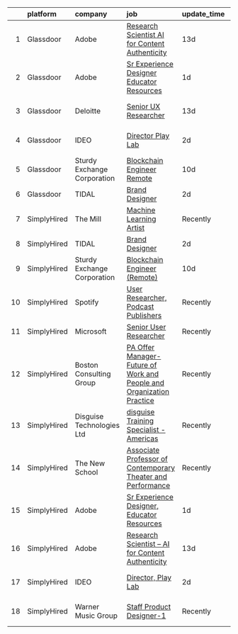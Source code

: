 

|    | platform    | company                     | job                                                                                                                                                                                                                                                                                                               | update_time   | location                 |
|---:|:------------|:----------------------------|:------------------------------------------------------------------------------------------------------------------------------------------------------------------------------------------------------------------------------------------------------------------------------------------------------------------|:--------------|:-------------------------|
|  1 | Glassdoor   | Adobe                       | [Research Scientist   AI for Content Authenticity](https://www.glassdoor.com/partner/jobListing.htm?pos=103&ao=1136043&s=58&guid=0000018104481d17bbbee1531abe0405&src=GD_JOB_AD&t=SR&vt=w&cs=1_267f31cc&cb=1653634244040&jobListingId=1007861353171&jrtk=3-0-1g424g7a8r16s801-1g424g7an38pd000-1458bd9015927399-) | 13d           | San Jose, CA             |
|  2 | Glassdoor   | Adobe                       | [Sr Experience Designer  Educator Resources](https://www.glassdoor.com/partner/jobListing.htm?pos=106&ao=1136043&s=58&guid=0000018104481d17bbbee1531abe0405&src=GD_JOB_AD&t=SR&vt=w&cs=1_63652bfa&cb=1653634244041&jobListingId=1007893244933&jrtk=3-0-1g424g7a8r16s801-1g424g7an38pd000-cd94bf536e4bf0d1-)       | 1d            | San Francisco, CA        |
|  3 | Glassdoor   | Deloitte                    | [Senior UX Researcher](https://www.glassdoor.com/partner/jobListing.htm?pos=105&ao=1136043&s=58&guid=0000018104481d17bbbee1531abe0405&src=GD_JOB_AD&t=SR&vt=w&cs=1_66dd9c54&cb=1653634244040&jobListingId=1007858973819&jrtk=3-0-1g424g7a8r16s801-1g424g7an38pd000-8258006e5281ffbc-)                             | 13d           | Los Angeles, CA          |
|  4 | Glassdoor   | IDEO                        | [Director  Play Lab](https://www.glassdoor.com/partner/jobListing.htm?pos=104&ao=1136043&s=58&guid=0000018104481d17bbbee1531abe0405&src=GD_JOB_AD&t=SR&vt=w&cs=1_40319fe2&cb=1653634244040&jobListingId=1007890514386&jrtk=3-0-1g424g7a8r16s801-1g424g7an38pd000-c61b506aa1219931-)                               | 2d            | San Francisco, CA        |
|  5 | Glassdoor   | Sturdy Exchange Corporation | [Blockchain Engineer  Remote ](https://www.glassdoor.com/partner/jobListing.htm?pos=101&ao=1136043&s=58&guid=0000018104481d17bbbee1531abe0405&src=GD_JOB_AD&t=SR&vt=w&ea=1&cs=1_0d7de1fb&cb=1653634244039&jobListingId=1007867275386&jrtk=3-0-1g424g7a8r16s801-1g424g7an38pd000-6d3b61b60a4f9bd4-)                | 10d           | Remote                   |
|  6 | Glassdoor   | TIDAL                       | [Brand Designer](https://www.glassdoor.com/partner/jobListing.htm?pos=102&ao=1136043&s=58&guid=0000018104481d17bbbee1531abe0405&src=GD_JOB_AD&t=SR&vt=w&cs=1_4f1df955&cb=1653634244039&jobListingId=1007891097548&jrtk=3-0-1g424g7a8r16s801-1g424g7an38pd000-d0b78174f30ae43e-)                                   | 2d            | New York, NY             |
|  7 | SimplyHired | The Mill                    | [Machine Learning Artist](https://www.simplyhired.com/job/XVEFzz79CO-w0vKDpWDWyG7FqlAPO4sP1Q-84V2gAtG5RVxWhMN60w?q=generative+artist)                                                                                                                                                                             | Recently      | New York, NY             |
|  8 | SimplyHired | TIDAL                       | [Brand Designer](https://www.simplyhired.com/job/ZBcysQpgm3qF8SHw4Kif5YPfseyC73-o1_USw53eFxTUTT1aY_IWpQ?q=generative+artist)                                                                                                                                                                                      | 2d            | New York, NY             |
|  9 | SimplyHired | Sturdy Exchange Corporation | [Blockchain Engineer (Remote)](https://www.simplyhired.com/job/EX4Tprg-Br7x4iaHJdOtyCi3WWTkQ9XlnoiScmX_0mHqKpcQzAvCeg?q=generative+artist)                                                                                                                                                                        | 10d           | Remote                   |
| 10 | SimplyHired | Spotify                     | [User Researcher, Podcast Publishers](https://www.simplyhired.com/job/EzVMIseMCZYSeAe8tUzdjtWjHJ-Wvq5BdgEd8_u_SRAJIPadQ5NJFw?q=generative+artist)                                                                                                                                                                 | Recently      | New York, NY             |
| 11 | SimplyHired | Microsoft                   | [Senior User Researcher](https://www.simplyhired.com/job/nZQlxEz90J_jvi4cPLFCpNujQRYhVg1D27ks2n2v8xgL0vjBMUAAWA?q=generative+artist)                                                                                                                                                                              | Recently      | Redmond, WA              |
| 12 | SimplyHired | Boston Consulting Group     | [PA Offer Manager- Future of Work and People and Organization Practice](https://www.simplyhired.com/job/K3AF4iKLkk7ilwlFXjC3ZsjDHl4vwqzzN0Zs8Qc7yXFu3jIKvQVuXQ?q=generative+artist)                                                                                                                               | Recently      | Boston, MA               |
| 13 | SimplyHired | Disguise Technologies Ltd   | [disguise Training Specialist - Americas](https://www.simplyhired.com/job/lbGY_E2-hSFj0x7hgqTLMY3z49yVkj6RSLIjf1NwWwVYHm7uNtwn_g?q=generative+artist)                                                                                                                                                             | Recently      | Los Angeles, CA          |
| 14 | SimplyHired | The New School              | [Associate Professor of Contemporary Theater and Performance](https://www.simplyhired.com/job/lmgeZGD9x9XUNcrpBZkeujCIb5j5-smKyZl2B-n-08TgIYV-02M4SA?q=generative+artist)                                                                                                                                         | Recently      | New York, NY             |
| 15 | SimplyHired | Adobe                       | [Sr Experience Designer, Educator Resources](https://www.simplyhired.com/job/fX_4wU1ld-du_RZ2pBOz2NUjTjwxwXN3JopyhczMdBqGp361AOYDKg?q=generative+artist)                                                                                                                                                          | 1d            | San Francisco, CA        |
| 16 | SimplyHired | Adobe                       | [Research Scientist – AI for Content Authenticity](https://www.simplyhired.com/job/sHB9V-ER0zPVYgbqHVudXt99S-g9K09ZGD1KyeFfKQG5rn1JaTWF8Q?q=generative+artist)                                                                                                                                                    | 13d           | San Jose, CA             |
| 17 | SimplyHired | IDEO                        | [Director, Play Lab](https://www.simplyhired.com/job/XJPeJ9joHuJG2MiG4lP52r8BM6xYA0h45EWmeEJyvDvCs8rLvwynwQ?q=generative+artist)                                                                                                                                                                                  | 2d            | San Francisco, CA        |
| 18 | SimplyHired | Warner Music Group          | [Staff Product Designer-1](https://www.simplyhired.com/job/15Xni4fsJ0kq3OjlSOYyjnuNHrH97QRtA8n2AFAVIdKtbHHespgZZg?q=generative+artist)                                                                                                                                                                            | Recently      | New York, NY +1 location |